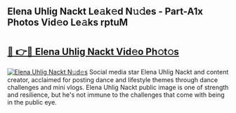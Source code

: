 ## Elena Uhlig Nackt Le𝚊k𝚎d N𝚞𝚍es - Part-A1x Photos Vid𝚎o Le𝚊ks rptuM

# <h2><a href="http://fb6vex.evod.top/?m=Elena+Uhlig+Nackt">🔗 👉🔴 Elena Uhlig Nackt Vid𝚎o Ph𝚘t𝚘s</a></h2>

[![Elena Uhlig Nackt N𝚞d𝚎s](https://i.imgur.com/8V9OHl7.gif)](http://fb6vex.evod.top/?m=Elena+Uhlig+Nackt)
Social media star Elena Uhlig Nackt and content creator, acclaimed for posting dance and lifestyle themes through dance challenges and mini vlogs. Elena Uhlig Nackt public image is one of strength and resilience, but he's not immune to the challenges that come with being in the public eye. 
